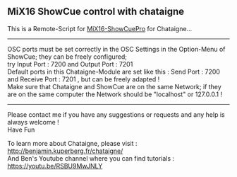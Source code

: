 ## MiX16 ShowCue control with chataigne
This is a Remote-Script for [MiX16-ShowCuePro](https://mix16showcue.com/) for Chataigne...    

---
OSC ports must be set correctly in the OSC Settings in the Option-Menu of ShowCue; they can be freely configured;   
try Input Port : 7200 and Output Port : 7201    
Default ports in this Chataigne-Module are set like this : Send Port : 7200  and Receive Port : 7201 , but can be freely adapted !    
Make sure that Chataigne and ShowCue are on the same Network; if they are on the same computer the Network should be "localhost" or 127.0.0.1 !

---
Please contact me if you have any suggestions or requests and any help is always welcome !    
Have Fun

To learn more about Chataigne, please visit : http://benjamin.kuperberg.fr/chataigne/    
And Ben's Youtube channel where you can find tutorials : https://youtu.be/RSBU9MwJNLY    
